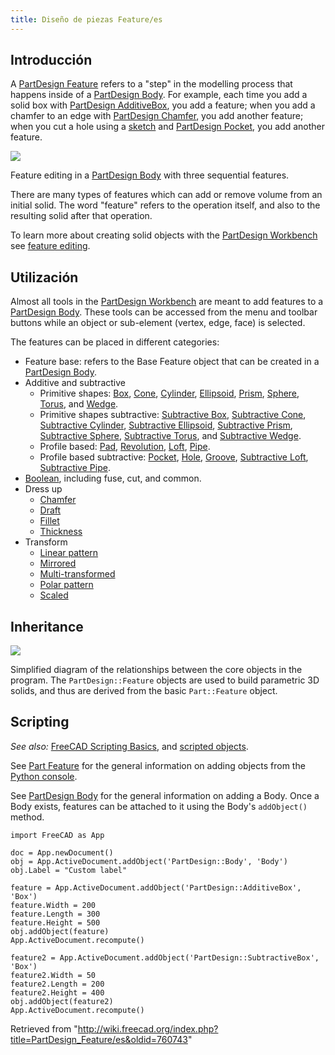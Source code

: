 ```yaml
---
title: Diseño de piezas Feature/es
---
```

## Introducción

A [PartDesign Feature](/PartDesign_Feature "PartDesign Feature") refers to a "step" in the modelling process that happens inside of a [PartDesign Body](/PartDesign_Body "PartDesign Body"). For example, each time you add a solid box with [PartDesign AdditiveBox](/PartDesign_AdditiveBox "PartDesign AdditiveBox"), you add a feature; when you add a chamfer to an edge with [PartDesign Chamfer](/PartDesign_Chamfer "PartDesign Chamfer"), you add another feature; when you cut a hole using a [sketch](/Sketch "Sketch") and [PartDesign Pocket](/PartDesign_Pocket "PartDesign Pocket"), you add another feature.

![](/images/PartDesign_Feature_example.png)

Feature editing in a [PartDesign Body](/PartDesign_Body "PartDesign Body") with three sequential features.

There are many types of features which can add or remove volume from an initial solid. The word "feature" refers to the operation itself, and also to the resulting solid after that operation.

To learn more about creating solid objects with the [PartDesign Workbench](/PartDesign_Workbench "PartDesign Workbench") see [feature editing](/Feature_editing "Feature editing").

## Utilización

Almost all tools in the [PartDesign Workbench](/PartDesign_Workbench "PartDesign Workbench") are meant to add features to a [PartDesign Body](/PartDesign_Body "PartDesign Body"). These tools can be accessed from the menu and toolbar buttons while an object or sub-element (vertex, edge, face) is selected.

The features can be placed in different categories:

* Feature base: refers to the Base Feature object that can be created in a [PartDesign Body](/PartDesign_Body "PartDesign Body").
* Additive and subtractive
  + Primitive shapes: [Box](/PartDesign_AdditiveBox "PartDesign AdditiveBox"), [Cone](/PartDesign_AdditiveCone "PartDesign AdditiveCone"), [Cylinder](/PartDesign_AdditiveCylinder "PartDesign AdditiveCylinder"), [Ellipsoid](/PartDesign_AdditiveEllipsoid "PartDesign AdditiveEllipsoid"), [Prism](/PartDesign_AdditivePrism "PartDesign AdditivePrism"), [Sphere](/PartDesign_AdditiveSphere "PartDesign AdditiveSphere"), [Torus](/PartDesign_AdditiveTorus "PartDesign AdditiveTorus"), and [Wedge](/PartDesign_AdditiveWedge "PartDesign AdditiveWedge").
  + Primitive shapes subtractive: [Subtractive Box](/PartDesign_SubtractiveBox "PartDesign SubtractiveBox"), [Subtractive Cone](/PartDesign_SubtractiveCone "PartDesign SubtractiveCone"), [Subtractive Cylinder](/PartDesign_SubtractiveCylinder "PartDesign SubtractiveCylinder"), [Subtractive Ellipsoid](/PartDesign_SubtractiveEllipsoid "PartDesign SubtractiveEllipsoid"), [Subtractive Prism](/PartDesign_SubtractivePrism "PartDesign SubtractivePrism"), [Subtractive Sphere](/PartDesign_SubtractiveSphere "PartDesign SubtractiveSphere"), [Subtractive Torus](/PartDesign_SubtractiveTorus "PartDesign SubtractiveTorus"), and [Subtractive Wedge](/PartDesign_SubtractiveWedge "PartDesign SubtractiveWedge").
  + Profile based: [Pad](/PartDesign_Pad "PartDesign Pad"), [Revolution](/PartDesign_Revolution "PartDesign Revolution"), [Loft](/PartDesign_AdditiveLoft "PartDesign AdditiveLoft"), [Pipe](/PartDesign_AdditivePipe "PartDesign AdditivePipe").
  + Profile based subtractive: [Pocket](/PartDesign_Pocket "PartDesign Pocket"), [Hole](/PartDesign_Hole "PartDesign Hole"), [Groove](/PartDesign_Groove "PartDesign Groove"), [Subtractive Loft](/PartDesign_SubtractiveLoft "PartDesign SubtractiveLoft"), [Subtractive Pipe](/PartDesign_SubtractivePipe "PartDesign SubtractivePipe").
* [Boolean](/PartDesign_Boolean "PartDesign Boolean"), including fuse, cut, and common.
* Dress up
  + [Chamfer](/PartDesign_Chamfer "PartDesign Chamfer")
  + [Draft](/PartDesign_Draft "PartDesign Draft")
  + [Fillet](/PartDesign_Fillet "PartDesign Fillet")
  + [Thickness](/PartDesign_Thickness "PartDesign Thickness")
* Transform
  + [Linear pattern](/PartDesign_LinearPattern "PartDesign LinearPattern")
  + [Mirrored](/PartDesign_Mirrored "PartDesign Mirrored")
  + [Multi-transformed](/PartDesign_MultiTransform "PartDesign MultiTransform")
  + [Polar pattern](/PartDesign_PolarPattern "PartDesign PolarPattern")
  + [Scaled](/PartDesign_Scaled "PartDesign Scaled")

## Inheritance

![](/images/FreeCAD_core_objects.svg)

Simplified diagram of the relationships between the core objects in the program. The `PartDesign::Feature` objects are used to build parametric 3D solids, and thus are derived from the basic `Part::Feature` object.

## Scripting

*See also:* [FreeCAD Scripting Basics](/FreeCAD_Scripting_Basics "FreeCAD Scripting Basics"), and [scripted objects](/Scripted_objects "Scripted objects").

See [Part Feature](/Part_Feature "Part Feature") for the general information on adding objects from the [Python console](/Python_console "Python console").

See [PartDesign Body](/PartDesign_Body "PartDesign Body") for the general information on adding a Body. Once a Body exists, features can be attached to it using the Body's `addObject()` method.

```
import FreeCAD as App

doc = App.newDocument()
obj = App.ActiveDocument.addObject('PartDesign::Body', 'Body')
obj.Label = "Custom label"

feature = App.ActiveDocument.addObject('PartDesign::AdditiveBox', 'Box')
feature.Width = 200
feature.Length = 300
feature.Height = 500
obj.addObject(feature)
App.ActiveDocument.recompute()

feature2 = App.ActiveDocument.addObject('PartDesign::SubtractiveBox', 'Box')
feature2.Width = 50
feature2.Length = 200
feature2.Height = 400
obj.addObject(feature2)
App.ActiveDocument.recompute()

```

Retrieved from "<http://wiki.freecad.org/index.php?title=PartDesign_Feature/es&oldid=760743>"